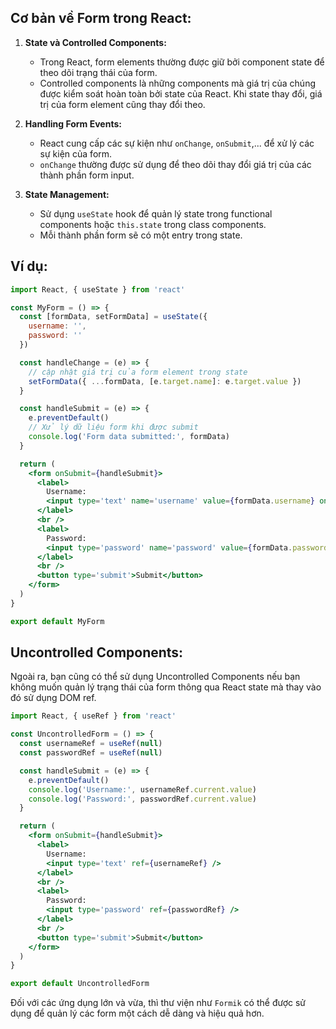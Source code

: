 ## Cơ bản về Form trong React:

1. **State và Controlled Components:**

   - Trong React, form elements thường được giữ bởi component state để theo dõi trạng thái của form.
   - Controlled components là những components mà giá trị của chúng được kiểm soát hoàn toàn bởi state của React. Khi state thay đổi, giá trị của form element cũng thay đổi theo.

2. **Handling Form Events:**

   - React cung cấp các sự kiện như `onChange`, `onSubmit`,... để xử lý các sự kiện của form.
   - `onChange` thường được sử dụng để theo dõi thay đổi giá trị của các thành phần form input.

3. **State Management:**
   - Sử dụng `useState` hook để quản lý state trong functional components hoặc `this.state` trong class components.
   - Mỗi thành phần form sẽ có một entry trong state.

## Ví dụ:

```jsx
import React, { useState } from 'react'

const MyForm = () => {
  const [formData, setFormData] = useState({
    username: '',
    password: ''
  })

  const handleChange = (e) => {
    // cập nhật giá trị của form element trong state
    setFormData({ ...formData, [e.target.name]: e.target.value })
  }

  const handleSubmit = (e) => {
    e.preventDefault()
    // Xử lý dữ liệu form khi được submit
    console.log('Form data submitted:', formData)
  }

  return (
    <form onSubmit={handleSubmit}>
      <label>
        Username:
        <input type='text' name='username' value={formData.username} onChange={handleChange} />
      </label>
      <br />
      <label>
        Password:
        <input type='password' name='password' value={formData.password} onChange={handleChange} />
      </label>
      <br />
      <button type='submit'>Submit</button>
    </form>
  )
}

export default MyForm
```

## Uncontrolled Components:

Ngoài ra, bạn cũng có thể sử dụng Uncontrolled Components nếu bạn không muốn quản lý trạng thái của form thông qua React state mà thay vào đó sử dụng DOM ref.

```jsx
import React, { useRef } from 'react'

const UncontrolledForm = () => {
  const usernameRef = useRef(null)
  const passwordRef = useRef(null)

  const handleSubmit = (e) => {
    e.preventDefault()
    console.log('Username:', usernameRef.current.value)
    console.log('Password:', passwordRef.current.value)
  }

  return (
    <form onSubmit={handleSubmit}>
      <label>
        Username:
        <input type='text' ref={usernameRef} />
      </label>
      <br />
      <label>
        Password:
        <input type='password' ref={passwordRef} />
      </label>
      <br />
      <button type='submit'>Submit</button>
    </form>
  )
}

export default UncontrolledForm
```

Đối với các ứng dụng lớn và vừa, thì thư viện như `Formik` có thể được sử dụng để quản lý các form một cách dễ dàng và hiệu quả hơn.
